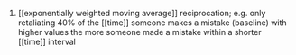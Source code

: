 1. [[exponentially weighted moving average]] reciprocation; e.g. only retaliating 40% of the [[time]] someone makes a mistake (baseline) with higher values the more someone made a mistake within a shorter [[time]] interval